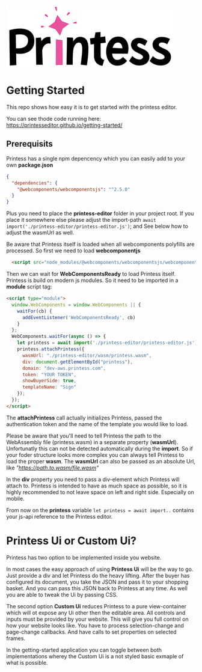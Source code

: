 ![Printess Logo](PrintessLogoS.png)

# Getting Started

This repo shows how easy it is to get started with the printess editor. 

You can see thode code running here:
<https://printesseditor.github.io/getting-started/>

## Prerequisits

Printess has a single npm depencency which you can easily add to your own **package.json**

```JSON
{
  "dependencies": {
    "@webcomponents/webcomponentsjs": "^2.5.0"
  }
}
```
Plus you need to place the **printess-editor** folder in your project root. If you place it somewhere else please adjust the import-path `await import('./printess-editor/printess-editor.js')`; and See below how to adjust the wasmUrl as well. 

Be aware that Printess itself is loaded when all webcomponents polyfills are processed. So first we need to load **webcomponentjs**

```html
  <script src="node_modules/@webcomponents/webcomponentsjs/webcomponents-loader.js" defer></script>
```

Then we can wait for **WebComponentsReady** to load Printess itself. Printess is build on modern js modules. So it need to be imported in a **module** script tag:

```html
<script type="module">
  window.WebComponents = window.WebComponents || {
    waitFor(cb) {
      addEventListener('WebComponentsReady', cb)
    }
  };
  WebComponents.waitFor(async () => {
    let printess = await import('./printess-editor/printess-editor.js');
    printess.attachPrintess({
      wasmUrl: "./printess-editor/wasm/printess.wasm",
      div: document.getElementById("printess"),
      domain: "dev-aws.printess.com",
      token: "YOUR TOKEN",
      showBuyerSide: true, 
      templateName: "Sign"
    });
  });
</script>
```
The **attachPrintess** call actually initializes Printess, passed the authentication token and the name of the template you would like to load.

Please be aware that you'll need to tell Printess the path to the WebAssembly file (printess.wasm) in a separate property (**wasmUrl**). Unfortunatly this can not be detected automatically during the **import**. So if your foder structure looks more complex you can always tell Printess to load the proper **wasm**. The **wasmUrl** can also be passed as an absolute Url, like *"https://path.to.wasm/file.wasm"*

In the **div** property you need to pass a div-element which Printess will attach to. 
Printess is intended to have as much space as possible, so it is highly recommended to not leave space on left and right side. Especially on mobile. 

From now on the **printess** variable `let printess = await import..` contains your js-api reference to the Printess editor. 




# Printess Ui or Custom Ui?

Printess has two option to be implemented inside you website. 

In most cases the easy approach of using **Printess Ui** will be the way to go. Just provide a div and let Printess do the heavy lifting. After the buyer has configured its document, you take the JSON and pass it to your shopping basket. And you can pass this JSON back to Printess at any time. As well you are able to tweak the Ui by passing CSS. 

The second option **Custom Ui** reduces Printess to a pure view-container which will ot expose any Ui other then the editable area. All controls and inputs must be provided by your website. This will give you full control on how your website looks like. You have to process selection-change and page-change callbacks. And have calls to set properties on selected frames. 

In the getting-started application you can toggle between both implementations wherey the Custom Ui is a not styled basic exmaple of what is possible. 



